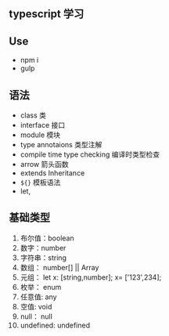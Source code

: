 typescript 学习
---

## Use
+ npm i 
+ gulp

## 语法

+ class 类
+ interface 接口
+ module 模块
+ type annotaions 类型注解
+ compile time type checking 编译时类型检查
+ arrow 箭头函数
+ extends  Inheritance
+ `${}` 模板语法
+ let,

## 基础类型

1. 布尔值：boolean
2. 数字：number
3. 字符串：string 
4. 数组： number[] || Array<number>
5. 元组： let x: [string,number]; x= ['123',234];
6. 枚举： enum 
7. 任意值: any
8. 空值: void
9. null： null
10. undefined: undefined